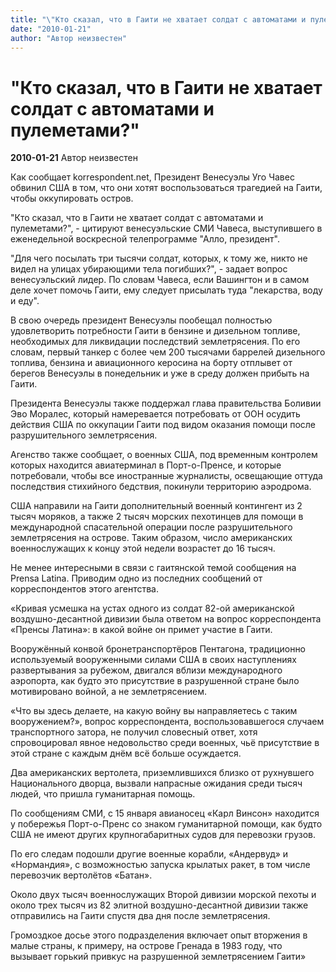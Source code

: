 ```yaml
---
title: "\"Кто сказал, что в Гаити не хватает солдат с автоматами и пулеметами?\""
date: "2010-01-21"
author: "Автор неизвестен"
---
```


# "Кто сказал, что в Гаити не хватает солдат с автоматами и пулеметами?"

**2010-01-21** Автор неизвестен

Как сообщает korrespondent.net, Президент Венесуэлы Уго Чавес обвинил США в том, что они хотят воспользоваться трагедией на Гаити, чтобы оккупировать остров.

"Кто сказал, что в Гаити не хватает солдат с автоматами и пулеметами?", - цитируют венесуэльские СМИ Чавеса, выступившего в еженедельной воскресной телепрограмме "Алло, президент".

"Для чего посылать три тысячи солдат, которых, к тому же, никто не видел на улицах убирающими тела погибших?", - задает вопрос венесуэльский лидер. По словам Чавеса, если Вашингтон и в самом деле хочет помочь Гаити, ему следует присылать туда "лекарства, воду и еду".

В свою очередь президент Венесуэлы пообещал полностью удовлетворить потребности Гаити в бензине и дизельном топливе, необходимых для ликвидации последствий землетрясения. По его словам, первый танкер c более чем 200 тысячами баррелей дизельного топлива, бензина и авиационного керосина на борту отплывет от берегов Венесуэлы в понедельник и уже в среду должен прибыть на Гаити.

Президента Венесуэлы также поддержал глава правительства Боливии Эво Моралес, который намеревается потребовать от ООН осудить действия США по оккупации Гаити под видом оказания помощи после разрушительного землетрясения.

Агенство также сообщает, о военных США, под временным контролем которых находится авиатерминал в Порт-о-Пренсе, и которые потребовали, чтобы все иностранные журналисты, освещающие оттуда последствия стихийного бедствия, покинули территорию аэродрома.

США направили на Гаити дополнительный военный контингент из 2 тысяч моряков, а также 2 тысяч морских пехотинцев для помощи в международной спасательной операции после разрушительного землетрясения на острове. Таким образом, число американских военнослужащих к концу этой недели возрастет до 16 тысяч.

Не менее интересными в связи с гаитянской темой сообщения на Prensa Latina. Приводим одно из последних сообщений от корреспондентов этого агентства.

«Кривая усмешка на устах одного из солдат 82-ой американской воздушно-десантной дивизии была ответом на вопрос корреспондента «Пренсы Латина»: в какой войне он примет участие в Гаити.

Вооружённый конвой бронетранспортёров Пентагона, традиционно используемый вооруженными силами США в своих наступлениях развертывания за рубежом, двигался вблизи международного аэропорта, как будто это присутствие в разрушенной стране было мотивировано войной, а не землетрясением.

 «Что вы здесь делаете, на какую войну вы направляетесь с таким вооружением?», вопрос корреспондента, воспользовавшегося случаем транспортного затора, не получил словесный ответ, хотя спровоцировал явное недовольство среди военных, чьё присутствие в этой стране с каждым днём всё больше осуждается.

Два американских вертолета, приземлившихся близко от рухнувшего Национального дворца, вызвали напрасные ожидания среди тысяч людей, что пришла гуманитарная помощь.

По сообщениям СМИ, с 15 января авианосец «Карл Винсон» находится у побережья Порт-о-Пренс со знаком гуманитарной помощи, как будто США не имеют других крупногабаритных судов для перевозки грузов.

По его следам подошли другие военные корабли, «Андервуд» и «Нормандия», с возможностью запуска крылатых ракет, в том числе перевозчик вертолётов «Батан».

Около двух тысяч военнослужащих Второй дивизии морской пехоты и около трех тысяч из 82 элитной воздушно-десантной дивизии также отправились на Гаити спустя два дня после землетрясения.

Громоздкое досье этого подразделения включает опыт вторжения в малые страны, к примеру, на острове Гренада в 1983 году, что вызывает горький привкус на разрушенной землетрясением Гаити»